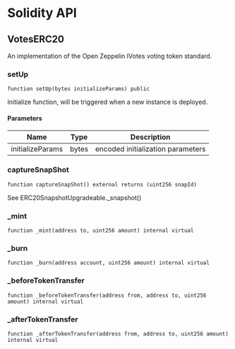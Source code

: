 # Solidity API

## VotesERC20

An implementation of the Open Zeppelin IVotes voting token standard.

### setUp

```solidity
function setUp(bytes initializeParams) public
```

Initialize function, will be triggered when a new instance is deployed.

#### Parameters

| Name | Type | Description |
| ---- | ---- | ----------- |
| initializeParams | bytes | encoded initialization parameters |

### captureSnapShot

```solidity
function captureSnapShot() external returns (uint256 snapId)
```

See ERC20SnapshotUpgradeable._snapshot()

### _mint

```solidity
function _mint(address to, uint256 amount) internal virtual
```

### _burn

```solidity
function _burn(address account, uint256 amount) internal virtual
```

### _beforeTokenTransfer

```solidity
function _beforeTokenTransfer(address from, address to, uint256 amount) internal virtual
```

### _afterTokenTransfer

```solidity
function _afterTokenTransfer(address from, address to, uint256 amount) internal virtual
```


